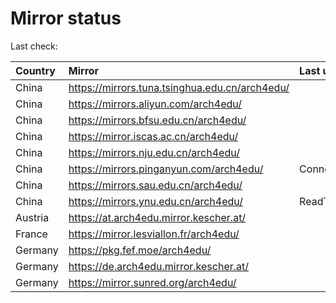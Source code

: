 <script src="./time.js"></script>
# Mirror status
Last check: <script type="text/javascript">localize(1677997445.8425376);</script>

|Country|Mirror|Last update|
|:------|:-----|:----------|
|China|https://mirrors.tuna.tsinghua.edu.cn/arch4edu/|<script type="text/javascript">localize(1677954672);</script>|
|China|https://mirrors.aliyun.com/arch4edu/|<script type="text/javascript">localize(1677954672);</script>|
|China|https://mirrors.bfsu.edu.cn/arch4edu/|<script type="text/javascript">localize(1677954672);</script>|
|China|https://mirror.iscas.ac.cn/arch4edu/|<script type="text/javascript">localize(1677954672);</script>|
|China|https://mirrors.nju.edu.cn/arch4edu/|<script type="text/javascript">localize(1677911783);</script>|
|China|https://mirrors.pinganyun.com/arch4edu/|ConnectionError|
|China|https://mirrors.sau.edu.cn/arch4edu/|<script type="text/javascript">localize(1673850842);</script>|
|China|https://mirrors.ynu.edu.cn/arch4edu/|ReadTimeout|
|Austria|https://at.arch4edu.mirror.kescher.at/|<script type="text/javascript">localize(1677954672);</script>|
|France|https://mirror.lesviallon.fr/arch4edu/|<script type="text/javascript">localize(1677954672);</script>|
|Germany|https://pkg.fef.moe/arch4edu/|<script type="text/javascript">localize(1677954672);</script>|
|Germany|https://de.arch4edu.mirror.kescher.at/|<script type="text/javascript">localize(1677954672);</script>|
|Germany|https://mirror.sunred.org/arch4edu/|<script type="text/javascript">localize(1677954672);</script>|

<script src="./tablefilter/tablefilter.js"></script>
<script src="./table.js"></script>
